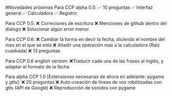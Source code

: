 #Novedades próximas
Para CCP alpha 0.5:
✅ 10 preguntas
✅ Interfaz general
✅ Calculadora
✅ Registro

Para CCP 0.5:
❌ Correciones de escritura
❌ Menciones de github dentro del dialogo
❌ Solucionar algún error menor

Para CCP 0.6:
❌ Cambiar la forma en decir la fecha, diciendo el nombre del mes en el que se está
❌ Añadir una operación mas a la calculadora (Raíz cuadrada)
❌ 13 preguntas

Para CCP 0.6 english version:
❌Traducir cada una de las frases al inglés, y adaptar el formato de la fecha

Para alpha CCP 1.0 [Extensiones necesarias de ahora en adelante: pygame y gtts]:
❌ 20 preguntas
❌ Auto-creación de líneas de voz robótizadas con gtts (API de Google)
❌ Reproducción de sonidos con pygame
